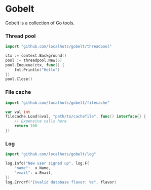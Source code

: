 # Gobelt

Gobelt is a collection of Go tools.

### Thread pool

```go
import "github.com/localhots/gobelt/threadpool"
```

```go
ctx := context.Background()
pool := threadpool.New(5)
pool.Enqueue(ctx, func() {
    fmt.Println("Hello")
})
pool.Close()
```

### File cache

```go
import "github.com/localhots/gobelt/filecache"
```

```go
var val int
filecache.Load(&val, "path/to/cachefile", func() interface{} {
    // Expensive calls here
    return 100
})
```

### Log

```go
import "github.com/localhots/gobelt/log"
```

```go
log.Info("New user signed up", log.F{
    "name":  u.Name,
    "email": u.Email,
})
log.Errorf("Invalid database flavor: %s", flavor)
```